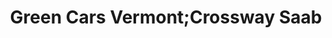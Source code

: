 ---
title: "Green Cars Vermont;Crossway Saab"
url: /montpelier/green-cars-vermont-crossway-saab/
shop: car
---
